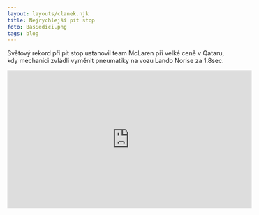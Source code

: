 ```yaml
---
layout: layouts/clanek.njk
title: Nejrychlejší pit stop
foto: BasSedici.png
tags: blog
---
```

Světový rekord při pit stop ustanovil team McLaren při velké ceně v Qataru, kdy mechanici zvládli vyměnit pneumatiky na vozu Lando Norise za 1.8sec.


<iframe width="560" height="315" src="https://www.youtube.com/embed/lgzzwM6ccGc?si=1g7TLp2MfLhLIh7S" title="YouTube video player" frameborder="0" allow="accelerometer; autoplay; clipboard-write; encrypted-media; gyroscope; picture-in-picture; web-share" allowfullscreen></iframe>